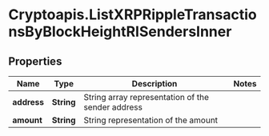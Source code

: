 # Cryptoapis.ListXRPRippleTransactionsByBlockHeightRISendersInner

## Properties

Name | Type | Description | Notes
------------ | ------------- | ------------- | -------------
**address** | **String** | String array representation of the sender address | 
**amount** | **String** | String representation of the amount | 


